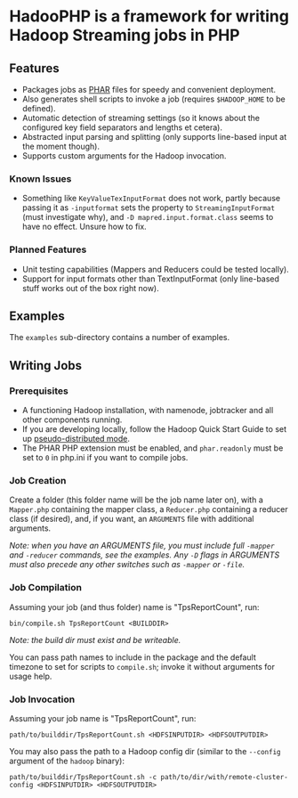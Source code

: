 # HadooPHP is a framework for writing Hadoop Streaming jobs in PHP

## Features

* Packages jobs as [PHAR](http://php.net/phar) files for speedy and convenient deployment.
 * Also generates shell scripts to invoke a job (requires `$HADOOP_HOME` to be defined).
* Automatic detection of streaming settings (so it knows about the configured key field separators and lengths et cetera).
* Abstracted input parsing and splitting (only supports line-based input at the moment though).
* Supports custom arguments for the Hadoop invocation.

### Known Issues

* Something like `KeyValueTexInputFormat` does not work, partly because passing it as `-inputformat` sets the property to `StreamingInputFormat` (must investigate why), and `-D mapred.input.format.class` seems to have no effect. Unsure how to fix.

### Planned Features

* Unit testing capabilities (Mappers and Reducers could be tested locally).
* Support for input formats other than TextInputFormat (only line-based stuff works out of the box right now).


## Examples

The `examples` sub-directory contains a number of examples.


## Writing Jobs

### Prerequisites

* A functioning Hadoop installation, with namenode, jobtracker and all other components running.
 * If you are developing locally, follow the Hadoop Quick Start Guide to set up [pseudo-distributed mode](http://hadoop.apache.org/common/docs/r0.20.2/quickstart.html#PseudoDistributed).
* The PHAR PHP extension must be enabled, and `phar.readonly` must be set to `0` in php.ini if you want to compile jobs.


### Job Creation

Create a folder (this folder name will be the job name later on), with a `Mapper.php` containing the mapper class, a `Reducer.php` containing a reducer class (if desired), and, if you want, an `ARGUMENTS` file with additional arguments.

*Note: when you have an ARGUMENTS file, you must include full `-mapper` and `-reducer` commands, see the examples. Any `-D` flags in ARGUMENTS must also precede any other switches such as `-mapper` or `-file`.*

### Job Compilation

Assuming your job (and thus folder) name is "TpsReportCount", run:

    bin/compile.sh TpsReportCount <BUILDDIR>

*Note: the build dir must exist and be writeable.*

You can pass path names to include in the package and the default timezone to set for scripts to `compile.sh`; invoke it without arguments for usage help.

### Job Invocation

Assuming your job name is "TpsReportCount", run:

    path/to/builddir/TpsReportCount.sh <HDFSINPUTDIR> <HDFSOUTPUTDIR>

You may also pass the path to a Hadoop config dir (similar to the `--config` argument of the `hadoop` binary):

    path/to/builddir/TpsReportCount.sh -c path/to/dir/with/remote-cluster-config <HDFSINPUTDIR> <HDFSOUTPUTDIR>
